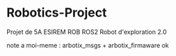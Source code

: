 # Robotics-Project
Projet de 5A ESIREM ROB
ROS2
Robot d'exploration 2.0

note a moi-meme : arbotix_msgs + arbotix_firmaware ok
